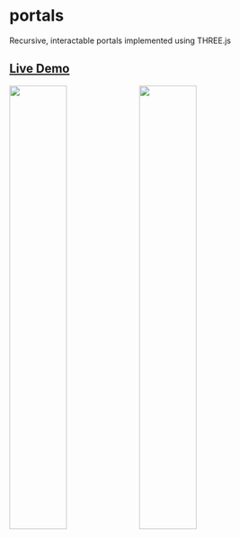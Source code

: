 # portals
Recursive, interactable portals implemented using THREE.js

## <a href="https://metzlr.github.io/portals">Live Demo</a>

<img src="https://user-images.githubusercontent.com/54820894/116798303-09753700-aaa3-11eb-8848-f596891aec26.png" width="45%"></img> 
<img src="https://user-images.githubusercontent.com/54820894/116798305-0b3efa80-aaa3-11eb-8c25-0187fd7f8212.png" width="45%"></img> 

